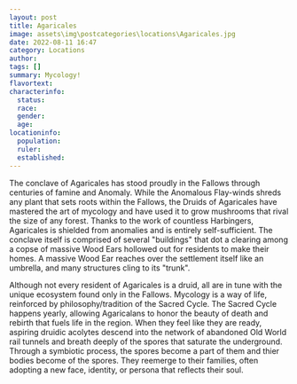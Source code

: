 ```yaml
---
layout: post
title: Agaricales
image: assets\img\postcategories\locations\Agaricales.jpg
date: 2022-08-11 16:47
category: Locations
author: 
tags: []
summary: Mycology!
flavortext: 
characterinfo:
  status: 
  race: 
  gender: 
  age: 
locationinfo:
  population: 
  ruler: 
  established: 
---
```


The conclave of Agaricales has stood proudly in the Fallows through centuries of famine and Anomaly. While the Anomalous Flay-winds shreds any plant that sets roots within the Fallows, the Druids of Agaricales have mastered the art of mycology and have used it to grow mushrooms that rival the size of any forest. Thanks to the work of countless Harbingers, Agaricales is shielded from anomalies and is entirely self-sufficient. The conclave itself is comprised of several "buildings" that dot a clearing among a copse of massive Wood Ears hollowed out for residents to make their homes. A massive Wood Ear reaches over the settlement itself like an umbrella, and many structures cling to its "trunk".

Although not every resident of Agaricales is a druid, all are in tune with the unique ecosystem found only in the Fallows. Mycology is a way of life, reinforced by philosophy/tradition of the Sacred Cycle. The Sacred Cycle happens yearly, allowing Agaricalans to honor the beauty of death and rebirth that fuels life in the region. When they feel like they are ready, aspiring druidic acolytes descend into the network of abandoned Old World rail tunnels and breath deeply of the spores that saturate the underground. Through a symbiotic process, the spores become a part of them and thier bodies become of the spores. They reemerge to their families, often adopting a new face, identity, or persona that reflects their soul.